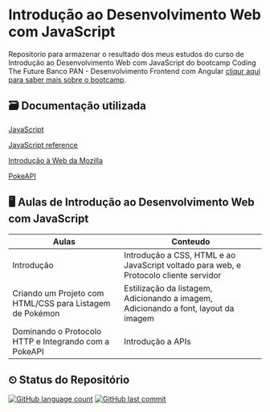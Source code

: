 
# Introdução ao Desenvolvimento Web com JavaScript

Repositorio para armazenar o resultado dos meus estudos do curso de Introdução ao Desenvolvimento Web com JavaScript do bootcamp Coding The Future Banco PAN - Desenvolvimento Frontend com Angular [cliqur aqui para saber mais sobre o bootcamp](https://web.dio.me/track/coding-future-banco-pan-desenvolvimento-frontend-com-angular?tab=about).

## 🗃 Documentação utilizada
[JavaScript](https://developer.mozilla.org/en-US/docs/Web/JavaScript)

[JavaScript reference](https://devdocs.io/javascript/classes)

[Introdução à Web da Mozilla](https://developer.mozilla.org/pt-BR/docs/Learn/Getting_started_with_the_web)

[PokeAPI](https://pokeapi.co/)


## 🖥 Aulas de Introdução ao Desenvolvimento Web com JavaScript

|Aulas  |Conteudo|
|-----|-----|
|Introdução|Introdução a CSS, HTML e ao JavaScript voltado para web, e Protocolo cliente servidor|
|Criando um Projeto com HTML/CSS para Listagem de Pokémon|Estilização da listagem, Adicionando a imagem, Adicionando a font, layout da imagem|
|Dominando o Protocolo HTTP e Integrando com a PokeAPI|Introdução a APIs|

## ⏲ Status do Repositório

[![GitHub language count](https://img.shields.io/github/languages/count/angelicaccampos/Primeiros-Passos-com-JavaScript)](https://github.com/angelicaccampos/Primeiros-Passos-com-JavaScript)
[![GitHub last commit](https://img.shields.io/github/last-commit/angelicaccampos/Primeiros-Passos-com-JavaScript)](https://github.com/angelicaccampos/Primeiros-Passos-com-JavaScript)
